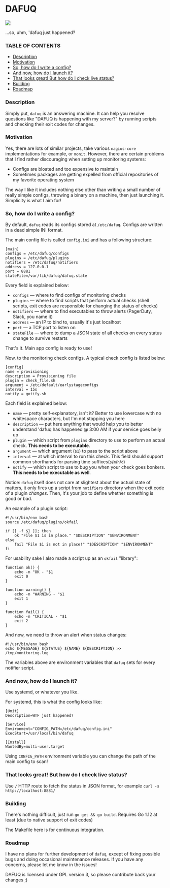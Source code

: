 # DAFUQ

![](https://ci.rcmd.space/badge/dafuq.svg)

...so, uhm, 'dafuq just happened?

### TABLE OF CONTENTS

+ [Description](#description)
+ [Motivation](#motivation)
+ [So, how do I write a config?](#so-how-do-i-write-a-config)
+ [And now, how do I launch it?](#and-now-how-do-i-launch-it)
+ [That looks great! But how do I check live status?](#that-looks-great-but-how-do-i-check-live-status)
+ [Building](#building)
+ [Roadmap](#roadmap)

### Description

Simply put, `dafuq` is an answering machine. It can help you resolve questions like "DAFUQ is happening with my server?" by running scripts and checking their exit codes for changes.

### Motivation

Yes, there are lots of similar projects, take various `nagios-core` implementations for example, or `monit`. However, there are certain problems that I find rather discouraging when setting up monitoring systems:

+ Configs are bloated and too expensive to maintain
+ Sometimes packages are getting expelled from official repositories of my favorite operating system

The way I like it includes nothing else other than writing a small number of really simple configs, throwing a binary on a machine, then just launching it. Simplicity is what I aim for!

### So, how do I write a config?

By default, `dafuq` reads its configs stored at `/etc/dafuq`. Configs are written in a dead simple INI format.

The main config file is called `config.ini` and has a following structure:

```
[main]
configs = /etc/dafuq/configs
plugins = /etc/dafuq/plugins
notifiers = /etc/dafuq/notifiers
address = 127.0.0.1
port = 8881
stateFile=/var/lib/dafuq/dafuq.state
```

Every field is explained below:

+ `configs` — where to find configs of monitoring checks
+ `plugins` — where to find scripts that perform actual checks (shell scripts, exit codes are responsible for changing the status of checks)
+ `notifiers` — where to find executables to throw alerts (PagerDuty, Slack, you name it)
+ `address` — an IP to bind to, usually it's just localhost
+ `port` — a TCP port to listen on
+ `stateFile` — where to dump a JSON state of all checks on every status change to survive restarts


That's it. Main app config is ready to use!

Now, to the monitoring check configs. A typical check config is listed below:

```
[config]
name = provisioning
description = Provisioning file
plugin = check_file.sh
argument = /etc/default/earlystageconfigs
interval = 15s
notify = gotify.sh
```

Each field is explained below:

+ `name` — pretty self-explanatory, isn't it? Better to use lowercase with no whitespace characters, but I'm not stopping you here
+ `description` — put here anything that would help you to better understand 'dafuq has happened @ 3:00 AM if your service goes belly up
+ `plugin` — which script from `plugins` directory to use to perform an actual check. **This needs to be executable**.
+ `argument` — which argument (`$1`) to pass to the script above
+ `interval` — at which interval to run this check. This field should support common shorthands for parsing time suffixes(`s`/`m`/`h`/`d`)
+ `notify` — which script to use to bug you when your check goes bonkers. **This needs to be executable as well**.


Notice: `dafuq` itself does not care at slightest about the actual state of matters, it only fires up a script from `notifiers` directory when the exit code of a plugin _changes_. Then, it's your job to define whether something is good or bad.

An example of a plugin script:

```
#!/usr/bin/env bash
source /etc/dafuq/plugins/okfail

if [[ -f $1 ]]; then
	ok "File $1 is in place." "$DESCRIPTION" "$ENVIRONMENT"
else
	fail "File $1 is not in place!" "$DESCRIPTION" "$ENVIRONMENT"
fi
```

For usability sake I also made a script up as an `okfail` "library":

```
function ok() {
    echo -n "OK - "$1
    exit 0
}

function warning() {
    echo -n "WARNING - "$1
    exit 1
}

function fail() {
    echo -n "CRITICAL - "$1
    exit 2
}
```

And now, we need to throw an alert when status changes:

```
#!/usr/bin/env bash
echo ${MESSAGE} ${STATUS} ${NAME} ${DESCRIPTION} >> /tmp/monitoring.log
```

The variables above are environment variables that `dafuq` sets for every notifier script.

### And now, how do I launch it?

Use systemd, or whatever you like.

For systemd, this is what the config looks like:

```
[Unit]
Description=WTF just happened?

[Service]
Environment="CONFIG_PATH=/etc/dafuq/config.ini"
ExecStart=/usr/local/bin/dafuq

[Install]
WantedBy=multi-user.target
```

Using `CONFIG_PATH` environment variable you can change the path of the main config to scan!

### That looks great! But how do I check live status?

Use `/` HTTP route to fetch the status in JSON format, for example `curl -s http://localhost:8881/`

### Building

There's nothing difficult, just run `go get && go build`. Requires Go 1.12 at least (due to native support of exit codes)

The Makefile here is for continuous integration.

### Roadmap

I have no plans for further development of `dafuq`, except of fixing possible bugs and doing occasional maintenance releases. If you have any concerns, please let me know in the issues!

DAFUQ is licensed under GPL version 3, so please contribute back your changes ;)
